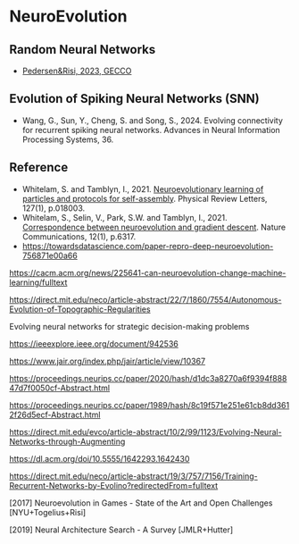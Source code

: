 # NeuroEvolution

## Random Neural Networks

* [Pedersen&Risi, 2023, GECCO](https://dl.acm.org/doi/10.1145/3583131.3590460)

## Evolution of Spiking Neural Networks (SNN)

* Wang, G., Sun, Y., Cheng, S. and Song, S., 2024. Evolving connectivity for recurrent spiking neural networks. Advances in Neural Information Processing Systems, 36.

## Reference

* Whitelam, S. and Tamblyn, I., 2021. [Neuroevolutionary learning of particles and protocols for self-assembly](https://journals.aps.org/prl/abstract/10.1103/PhysRevLett.127.018003). Physical Review Letters, 127(1), p.018003.
* Whitelam, S., Selin, V., Park, S.W. and Tamblyn, I., 2021. [Correspondence between neuroevolution and gradient descent](https://www.nature.com/articles/s41467-021-26568-2). Nature Communications, 12(1), p.6317.
* https://towardsdatascience.com/paper-repro-deep-neuroevolution-756871e00a66

https://cacm.acm.org/news/225641-can-neuroevolution-change-machine-learning/fulltext

https://direct.mit.edu/neco/article-abstract/22/7/1860/7554/Autonomous-Evolution-of-Topographic-Regularities

Evolving neural networks for strategic decision-making problems

https://ieeexplore.ieee.org/document/942536

https://www.jair.org/index.php/jair/article/view/10367

https://proceedings.neurips.cc/paper/2020/hash/d1dc3a8270a6f9394f88847d7f0050cf-Abstract.html

https://proceedings.neurips.cc/paper/1989/hash/8c19f571e251e61cb8dd3612f26d5ecf-Abstract.html

https://direct.mit.edu/evco/article-abstract/10/2/99/1123/Evolving-Neural-Networks-through-Augmenting

https://dl.acm.org/doi/10.5555/1642293.1642430

https://direct.mit.edu/neco/article-abstract/19/3/757/7156/Training-Recurrent-Networks-by-Evolino?redirectedFrom=fulltext

[2017] Neuroevolution in Games - State of the Art and Open Challenges [NYU+Togelius+Risi]

[2019] Neural Architecture Search - A Survey [JMLR+Hutter]
